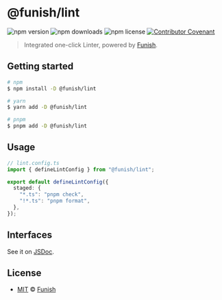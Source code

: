 # @funish/lint

![npm version](https://img.shields.io/npm/v/@funish/lint)
![npm downloads](https://img.shields.io/npm/dw/@funish/lint)
![npm license](https://img.shields.io/npm/l/@funish/lint)
[![Contributor Covenant](https://img.shields.io/badge/Contributor%20Covenant-2.1-4baaaa.svg)](https://www.contributor-covenant.org/version/2/1/code_of_conduct/)

> Integrated one-click Linter, powered by [Funish](https://funish.net/).

## Getting started

```bash
# npm
$ npm install -D @funish/lint

# yarn
$ yarn add -D @funish/lint

# pnpm
$ pnpm add -D @funish/lint
```

## Usage

```ts
// lint.config.ts
import { defineLintConfig } from "@funish/lint";

export default defineLintConfig({
  staged: {
    "*.ts": "pnpm check",
    "!*.ts": "pnpm format",
  },
});
```

## Interfaces

See it on [JSDoc](https://www.jsdocs.io/package/@funish/lint).

## License

- [MIT](LICENSE) &copy; [Funish](https://funish.net/)
